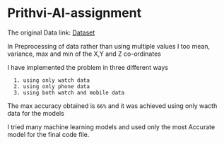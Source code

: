 # Prithvi-AI-assignment

The original Data link: [Dataset](https://prithviai-my.sharepoint.com/personal/aakash_pandey_prithvi_ai/_layouts/15/onedrive.aspx?id=%2Fpersonal%2Faakash%5Fpandey%5Fprithvi%5Fai%2FDocuments%2Fraw%2Ezip&parent=%2Fpersonal%2Faakash%5Fpandey%5Fprithvi%5Fai%2FDocuments&originalPath=aHR0cHM6Ly9wcml0aHZpYWktbXkuc2hhcmVwb2ludC5jb20vOnU6L2cvcGVyc29uYWwvYWFrYXNoX3BhbmRleV9wcml0aHZpX2FpL0VRd01yQW9iUThaRWhuWTlNSUZLZGJRQlhISjZWS3Q0ZmxNUGRwN05vOVQzMEE_cnRpbWU9SDdCaW1jZjIxMGc)

In Preprocessing of data rather than using multiple values I too mean, variance, max and min of the X,Y and Z co-ordinates 

I have implemented the problem in three different ways 
      
      1. using only watch data 
      2. using only phone data 
      3. using both watch and mobile data
      
The max accuracy obtained is `66%` and it was achieved using only wacth data for the models 

I tried many machine learning models and used only the most Accurate model for the final code file.
